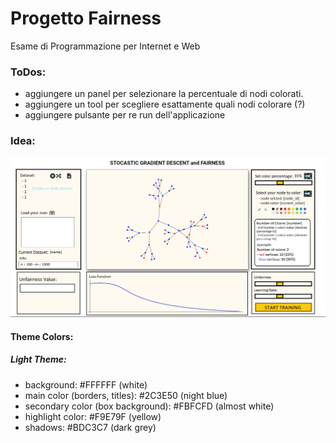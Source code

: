 # Progetto Fairness

Esame di Programmazione per Internet e Web
### ToDos: 
- aggiungere un panel per selezionare la percentuale di nodi colorati.
- aggiungere un tool per scegliere esattamente quali nodi colorare (?)
- aggiungere pulsante per re run dell'applicazione

### Idea:
![Alt text](images/mvp_1.png "Title")

#### Theme Colors:
##### Light Theme:
- background: #FFFFFF (white)
- main color (borders, titles): #2C3E50 (night blue)
- secondary color (box background): #FBFCFD (almost white)
- highlight color: #F9E79F (yellow)
- shadows: #BDC3C7 (dark grey)
